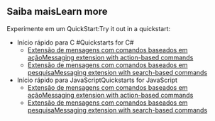 ## <a name="learn-more"></a><span data-ttu-id="e7117-101">Saiba mais</span><span class="sxs-lookup"><span data-stu-id="e7117-101">Learn more</span></span>

<span data-ttu-id="e7117-102">Experimente em um QuickStart:</span><span class="sxs-lookup"><span data-stu-id="e7117-102">Try it out in a quickstart:</span></span>

* <span data-ttu-id="e7117-103">Início rápido para C #</span><span class="sxs-lookup"><span data-stu-id="e7117-103">Quickstarts for C#</span></span>
  * [<span data-ttu-id="e7117-104">Extensão de mensagens com comandos baseados em ação</span><span class="sxs-lookup"><span data-stu-id="e7117-104">Messaging extension with action-based commands</span></span>](https://github.com/microsoft/BotBuilder-Samples/tree/master/samples/csharp_dotnetcore/51.teams-messaging-extensions-action)
  * [<span data-ttu-id="e7117-105">Extensão de mensagens com comandos baseados em pesquisa</span><span class="sxs-lookup"><span data-stu-id="e7117-105">Messaging extension with search-based commands</span></span>](https://github.com/microsoft/BotBuilder-Samples/tree/master/samples/csharp_dotnetcore/50.teams-messaging-extensions-search)
* <span data-ttu-id="e7117-106">Início rápido para JavaScript</span><span class="sxs-lookup"><span data-stu-id="e7117-106">Quickstarts for JavaScript</span></span>
  * [<span data-ttu-id="e7117-107">Extensão de mensagens com comandos baseados em ação</span><span class="sxs-lookup"><span data-stu-id="e7117-107">Messaging extension with action-based commands</span></span>](https://github.com/microsoft/BotBuilder-Samples/tree/master/samples/javascript_nodejs/51.teams-messaging-extensions-action)
  * [<span data-ttu-id="e7117-108">Extensão de mensagens com comandos baseados em pesquisa</span><span class="sxs-lookup"><span data-stu-id="e7117-108">Messaging extension with search-based commands</span></span>](https://github.com/microsoft/BotBuilder-Samples/tree/master/samples/javascript_nodejs/50.teams-messaging-extensions-search)